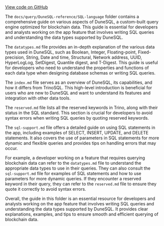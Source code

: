[View code on GitHub](https://dune.com/docs/query/DuneSQL-reference/SQL-language)

The `docs/query/DuneSQL-reference/SQL-language` folder contains a comprehensive guide on various aspects of DuneSQL, a custom-built query engine optimized for blockchain data. This guide is essential for developers and analysts working on the app feature that involves writing SQL queries and understanding the data types supported by DuneSQL.

The `datatypes.md` file provides an in-depth explanation of the various data types used in DuneSQL, such as Boolean, Integer, Floating-point, Fixed-precision, String, Date and time, Structural, Network address, UUID, HyperLogLog, SetDigest, Quantile digest, and T-Digest. This guide is useful for developers who need to understand the properties and functions of each data type when designing database schemas or writing SQL queries.

The `index.md` file serves as an overview of DuneSQL, its capabilities, and how it differs from TrinoSQL. This high-level introduction is beneficial for users who are new to DuneSQL and want to understand its features and integration with other data tools.

The `reserved.md` file lists all the reserved keywords in Trino, along with their status in the SQL standard. This section is crucial for developers to avoid syntax errors when writing SQL queries by quoting reserved keywords.

The `sql-support.md` file offers a detailed guide on using SQL statements in the app, including examples of SELECT, INSERT, UPDATE, and DELETE statements. It also covers the use of parameters in SQL statements for more dynamic and flexible queries and provides tips on handling errors that may occur.

For example, a developer working on a feature that requires querying blockchain data can refer to the `datatypes.md` file to understand the appropriate data types to use in their queries. They can also consult the `sql-support.md` file for examples of SQL statements and how to use parameters for more dynamic queries. If they encounter a reserved keyword in their query, they can refer to the `reserved.md` file to ensure they quote it correctly to avoid syntax errors.

Overall, the guide in this folder is an essential resource for developers and analysts working on the app feature that involves writing SQL queries and understanding the data types supported by DuneSQL. It provides clear explanations, examples, and tips to ensure smooth and efficient querying of blockchain data.
